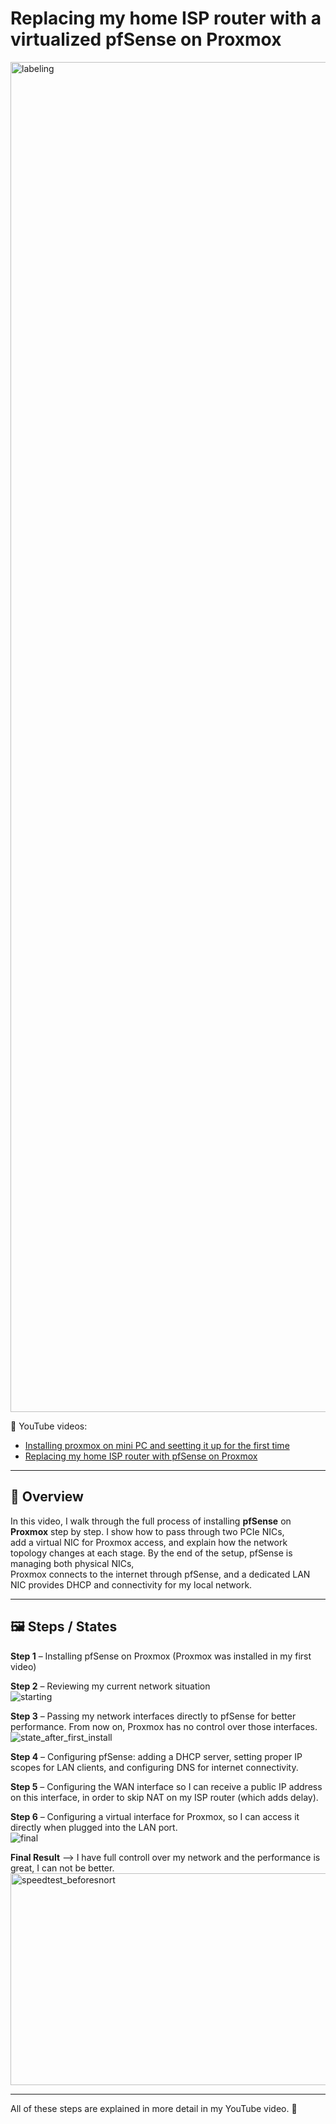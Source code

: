 # Replacing my home ISP router with a virtualized pfSense on Proxmox

<img width="3840" height="2160" alt="labeling" src="https://github.com/user-attachments/assets/06eec926-97cf-4b33-a710-5922bc457667" />

🎥 YouTube videos:
- [Installing proxmox on mini PC and seetting it up for the first time](https://www.youtube.com/watch?v=EQ38efBdF2E)
- [Replacing my home ISP router with pfSense on Proxmox](https://youtu.be/XMvGP2p5xaQ?si=pias_CDBmiZ3KQI5)

---
## 📖 Overview
In this video, I walk through the full process of installing **pfSense** on **Proxmox** step by step. I show how to pass through two PCIe NICs,  
add a virtual NIC for Proxmox access, and explain how the network topology changes at each stage. By the end of the setup, pfSense is managing both physical NICs,  
Proxmox connects to the internet through pfSense, and a dedicated LAN NIC provides DHCP and connectivity for my local network.

---
## 🖼️ Steps / States
**Step 1** – Installing pfSense on Proxmox (Proxmox was installed in my first video)  

**Step 2** – Reviewing my current network situation  
![starting](https://github.com/user-attachments/assets/f5e4963a-3fe7-4a36-b6dd-14c2a75aabfa)  

**Step 3** – Passing my network interfaces directly to pfSense for better performance. From now on, Proxmox has no control over those interfaces.  
![state_after_first_install](https://github.com/user-attachments/assets/71e255d6-3d0d-4272-aae1-844d727b1f96)  

**Step 4** – Configuring pfSense: adding a DHCP server, setting proper IP scopes for LAN clients, and configuring DNS for internet connectivity.  

**Step 5** – Configuring the WAN interface so I can receive a public IP address on this interface, in order to skip NAT on my ISP router (which adds delay).  

**Step 6** – Configuring a virtual interface for Proxmox, so I can access it directly when plugged into the LAN port.  
![final](https://github.com/user-attachments/assets/c67d1cf7-f107-4ddc-96e6-90a736f00c02)  

**Final Result** --> I have full controll over my network and the performance is great, I can not be better.
<img width="729" height="339" alt="speedtest_beforesnort" src="https://github.com/user-attachments/assets/543a7fb4-a7da-4b5c-9738-d2f219401fa2" />


---
All of these steps are explained in more detail in my YouTube video. 🙂
